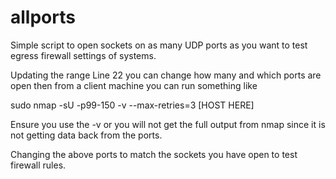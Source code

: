 # allports

Simple script to open sockets on as many UDP ports as you want to test egress firewall settings of systems. 

Updating the range Line 22 you can change how many and which ports are open then from a client machine you can run something like

sudo nmap -sU -p99-150 -v --max-retries=3 [HOST HERE]

Ensure you use the -v or you will not get the full output from nmap since it is not getting data back from the ports. 

Changing the above ports to match the sockets you have open to test firewall rules. 